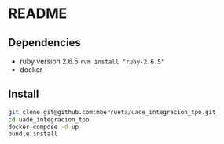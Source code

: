 # README

## Dependencies

- ruby version 2.6.5   `rvm install "ruby-2.6.5"`
- docker

## Install

```sh
git clone git@github.com:mberrueta/uade_integracion_tpo.git
cd uade_integracion_tpo
docker-compose -d up
bundle install
```
